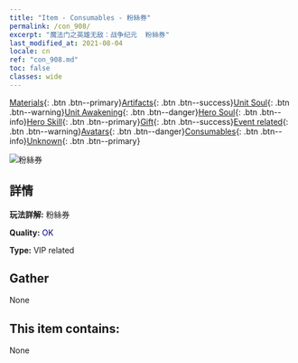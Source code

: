 ```yaml
---
title: "Item - Consumables - 粉絲券"
permalink: /con_908/
excerpt: "魔法门之英雄无敌：战争纪元  粉絲券"
last_modified_at: 2021-08-04
locale: cn
ref: "con_908.md"
toc: false
classes: wide
---
```

 [Materials](/ItemsCN/){: .btn .btn--primary}[Artifacts](/ItemsCN/Artifacts/){: .btn .btn--success}[Unit Soul](/ItemsCN/UnitSoul/){: .btn .btn--warning}[Unit Awakening](/ItemsCN/UnitAwakening/){: .btn .btn--danger}[Hero Soul](/ItemsCN/HeroSoul/){: .btn .btn--info}[Hero Skill](/ItemsCN/HeroSkill/){: .btn .btn--primary}[Gift](/ItemsCN/Gift/){: .btn .btn--success}[Event related](/ItemsCN/Events/){: .btn .btn--warning}[Avatars](/ItemsCN/Avatars/){: .btn .btn--danger}[Consumables](/ItemsCN/Consumables/){: .btn .btn--info}[Unknown](/ItemsCN/Unknown/){: .btn .btn--primary}

 ![粉絲券](/images/t/i_120.png)

## 詳情
 **玩法詳解:** 粉絲券

 **Quality:** <span style="color: #000080">OK</span>

 **Type:** VIP related

## Gather

  None

## This item contains:

  None

